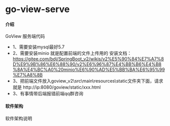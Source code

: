 # go-view-serve

#### 介绍
GoView 服务端代码
- 1、需要安装mysql最好5.7
- 2、需要安装minio 就是配置前端的文件上传用的 安装文档：https://gitee.com/bdj/SpringBoot_v2/wikis/v2%E5%90%84%E7%A7%8D%E9%9B%86%E6%88%90/v2%E6%96%87%E4%BB%B6%E4%B8%8A%E4%BC%A0%20minio%E6%90%AD%E5%BB%BA%E6%95%99%E7%A8%8B
- 3、把前端文件放入goview_v2\src\main\resources\static文件夹下面，请求就是  http://ip:8080/goview/static/xxx.html
- 3、有事情带后端报错前端qq群咨询

#### 软件架构
软件架构说明

